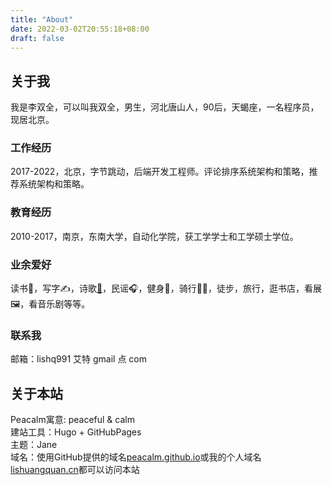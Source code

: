 ```yaml
---
title: "About"
date: 2022-03-02T20:55:18+08:00
draft: false
---
```


## 关于我
我是李双全，可以叫我双全，男生，河北唐山人，90后，天蝎座，一名程序员，现居北京。  

### 工作经历
2017-2022，北京，字节跳动，后端开发工程师。评论排序系统架构和策略，推荐系统架构和策略。

### 教育经历
2010-2017，南京，东南大学，自动化学院，获工学学士和工学硕士学位。

### 业余爱好
读书📖，写字✍️，诗歌[📓](https://muyesq.cn)，民谣🎧，健身💪，骑行🚴‍♂️，徒步，旅行，逛书店，看展🖼，看音乐剧等等。

### 联系我
邮箱：lishq991 艾特 gmail 点 com

## 关于本站
Peacalm寓意: peaceful & calm  
建站工具：Hugo + GitHubPages  
主题：Jane  
域名：使用GitHub提供的域名[peacalm.github.io](https://peacalm.github.io)或我的个人域名[lishuangquan.cn](https://lishuangquan.cn)都可以访问本站
